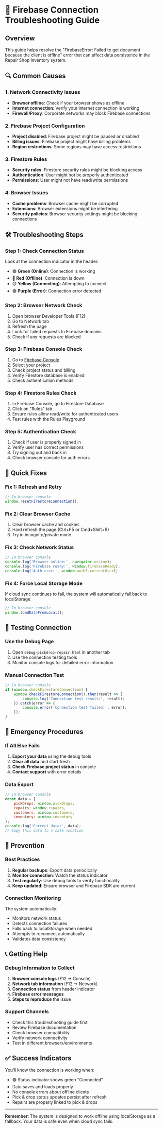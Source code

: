 # 🔌 Firebase Connection Troubleshooting Guide

## Overview
This guide helps resolve the "FirebaseError: Failed to get document because the client is offline" error that can affect data persistence in the Repair Shop Inventory system.

## 🔍 Common Causes

### 1. **Network Connectivity Issues**
- **Browser offline**: Check if your browser shows as offline
- **Internet connection**: Verify your internet connection is working
- **Firewall/Proxy**: Corporate networks may block Firebase connections

### 2. **Firebase Project Configuration**
- **Project disabled**: Firebase project might be paused or disabled
- **Billing issues**: Firebase project might have billing problems
- **Region restrictions**: Some regions may have access restrictions

### 3. **Firestore Rules**
- **Security rules**: Firestore security rules might be blocking access
- **Authentication**: User might not be properly authenticated
- **Permissions**: User might not have read/write permissions

### 4. **Browser Issues**
- **Cache problems**: Browser cache might be corrupted
- **Extensions**: Browser extensions might be interfering
- **Security policies**: Browser security settings might be blocking connections

## 🛠️ Troubleshooting Steps

### Step 1: Check Connection Status
Look at the connection indicator in the header:
- 🟢 **Green (Online)**: Connection is working
- 🔴 **Red (Offline)**: Connection is down
- 🟡 **Yellow (Connecting)**: Attempting to connect
- 🟣 **Purple (Error)**: Connection error detected

### Step 2: Browser Network Check
1. Open browser Developer Tools (F12)
2. Go to Network tab
3. Refresh the page
4. Look for failed requests to Firebase domains
5. Check if any requests are blocked

### Step 3: Firebase Console Check
1. Go to [Firebase Console](https://console.firebase.google.com)
2. Select your project
3. Check project status and billing
4. Verify Firestore database is enabled
5. Check authentication methods

### Step 4: Firestore Rules Check
1. In Firebase Console, go to Firestore Database
2. Click on "Rules" tab
3. Ensure rules allow read/write for authenticated users
4. Test rules with the Rules Playground

### Step 5: Authentication Check
1. Check if user is properly signed in
2. Verify user has correct permissions
3. Try signing out and back in
4. Check browser console for auth errors

## 🔧 Quick Fixes

### Fix 1: Refresh and Retry
```javascript
// In browser console
window.resetFirestoreConnection();
```

### Fix 2: Clear Browser Cache
1. Clear browser cache and cookies
2. Hard refresh the page (Ctrl+F5 or Cmd+Shift+R)
3. Try in incognito/private mode

### Fix 3: Check Network Status
```javascript
// In browser console
console.log('Browser online:', navigator.onLine);
console.log('Firebase ready:', window.firebaseReady);
console.log('Auth user:', window.auth?.currentUser);
```

### Fix 4: Force Local Storage Mode
If cloud sync continues to fail, the system will automatically fall back to localStorage:
```javascript
// In browser console
window.loadDataFromLocal();
```

## 📱 Testing Connection

### Use the Debug Page
1. Open `debug-pickdrop-repair.html` in another tab
2. Use the connection testing tools
3. Monitor console logs for detailed error information

### Manual Connection Test
```javascript
// In browser console
if (window.checkFirestoreConnection) {
    window.checkFirestoreConnection().then(result => {
        console.log('Connection test result:', result);
    }).catch(error => {
        console.error('Connection test failed:', error);
    });
}
```

## 🚨 Emergency Procedures

### If All Else Fails
1. **Export your data** using the debug tools
2. **Clear all data** and start fresh
3. **Check Firebase project status** in console
4. **Contact support** with error details

### Data Export
```javascript
// In browser console
const data = {
    pickDrops: window.pickDrops,
    repairs: window.repairs,
    customers: window.customers,
    inventory: window.inventory
};
console.log('Current data:', data);
// Copy this data to a safe location
```

## 🔄 Prevention

### Best Practices
1. **Regular backups**: Export data periodically
2. **Monitor connection**: Watch the status indicator
3. **Test regularly**: Use debug tools to verify functionality
4. **Keep updated**: Ensure browser and Firebase SDK are current

### Connection Monitoring
The system automatically:
- Monitors network status
- Detects connection failures
- Falls back to localStorage when needed
- Attempts to reconnect automatically
- Validates data consistency

## 📞 Getting Help

### Debug Information to Collect
1. **Browser console logs** (F12 → Console)
2. **Network tab information** (F12 → Network)
3. **Connection status** from header indicator
4. **Firebase error messages**
5. **Steps to reproduce** the issue

### Support Channels
- Check this troubleshooting guide first
- Review Firebase documentation
- Check browser compatibility
- Verify network connectivity
- Test in different browsers/environments

## ✅ Success Indicators

You'll know the connection is working when:
- 🟢 Status indicator shows green "Connected"
- Data saves and loads properly
- No console errors about offline clients
- Pick & drop status updates persist after refresh
- Repairs are properly linked to pick & drops

---

**Remember**: The system is designed to work offline using localStorage as a fallback. Your data is safe even when cloud sync fails.
